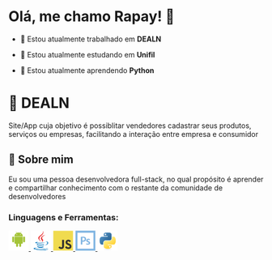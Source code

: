 # Olá, me chamo Rapay! 👋
 
- 🔭 Estou atualmente trabalhado em **DEALN**

- 👯 Estou atualmente estudando em **Unifil**

- 🌱 Estou atualmente aprendendo **Python**

# 💎 DEALN

Site/App cuja objetivo é possiblitar vendedores cadastrar seus produtos, serviços ou
empresas, facilitando a interação entre empresa e consumidor

## 🚀 Sobre mim
Eu sou uma pessoa desenvolvedora full-stack, no qual propósito é aprender e compartilhar conhecimento com o restante da comunidade de desenvolvedores
<p align="left">
</p>

<h3 align="left">Linguagens e Ferramentas:</h3>
<p align="left"> <a href="https://developer.android.com" target="_blank" rel="noreferrer"> <img src="https://raw.githubusercontent.com/devicons/devicon/master/icons/android/android-original-wordmark.svg" alt="android" width="40" height="40"/> </a> <a href="https://www.java.com" target="_blank" rel="noreferrer"> <img src="https://raw.githubusercontent.com/devicons/devicon/master/icons/java/java-original.svg" alt="java" width="40" height="40"/> </a> <a href="https://developer.mozilla.org/en-US/docs/Web/JavaScript" target="_blank" rel="noreferrer"> <img src="https://raw.githubusercontent.com/devicons/devicon/master/icons/javascript/javascript-original.svg" alt="javascript" width="40" height="40"/> </a> <a href="https://www.photoshop.com/en" target="_blank" rel="noreferrer"> <img src="https://raw.githubusercontent.com/devicons/devicon/master/icons/photoshop/photoshop-line.svg" alt="photoshop" width="40" height="40"/> </a> <a href="https://www.python.org" target="_blank" rel="noreferrer"> <img src="https://raw.githubusercontent.com/devicons/devicon/master/icons/python/python-original.svg" alt="python" width="40" height="40"/> </a> </p>
